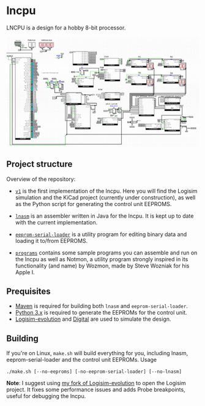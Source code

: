 # lncpu

LNCPU is a design for a hobby 8-bit processor. 

![Alt text](v1/logisim/sample.png)

## Project structure

Overview of the repository:
* [`v1`](v1) is the first implementation of the lncpu. Here you will find the Logisim simulation and the KiCad project (currently under construction), as well as the Python script for generating the control unit EEPROMS.

* [`lnasm`](lnasm) is an assembler written in Java for the lncpu. It is kept up to date with the current implementation.

* [`eeprom-serial-loader`](eeprom-serial-loader) is a utility program for editing binary data and loading it to/from EEPROMS.

* [`programs`](programs) contains some sample programs you can assemble and run on the lncpu as well as Notmon, a utility program strongly inspired in its functionality (and name) by Wozmon, made by Steve Wozniak for his Apple I.

## Prequisites

- [Maven](https://maven.apache.org/) is required for building both `lnasm` and `eeprom-serial-loader`.
- [Python 3.x](https://www.python.org/downloads/) is required to generate the EEPROMs for the control unit.
- [Logisim-evolution](https://github.com/logisim-evolution/logisim-evolution) and [Digital](https://github.com/hneemann/Digital) are used to simulate the design.

## Building

If you're on Linux, `make.sh` will build everything for you, including lnasm, eeprom-serial-loader and the control unit EEPROMs. Usage

    ./make.sh [--no-eeproms] [-no-eeprom-serial-loader] [--no-lnasm]



**Note**: I suggest using [my fork of Logisim-evolution](https://github.com/lorenzonotaro/logisim-evolution) to open the Logisim project. It fixes some performance issues and adds Probe breakpoints, useful for debugging the lncpu.